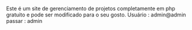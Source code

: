 
Este é um site de gerenciamento de projetos completamente em php gratuito e pode ser modificado para o seu gosto.
Usuário : admin@admin 
passar : admin


